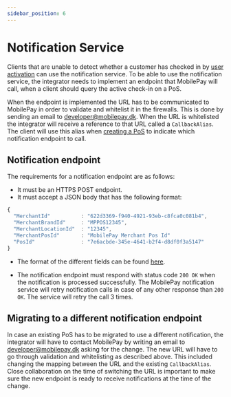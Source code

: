 ```yaml
---
sidebar_position: 6
---
```


# Notification Service

Clients that are unable to detect whether a customer has checked in by [user activation](/docs/pos/detecting-mobilepay#user-activation) can use the notification service. To be able to use the notification service, the integrator needs to implement an endpoint that MobilePay will call, when a client should query the active check-in on a PoS.

When the endpoint is implemented the URL has to be communicated to MobilePay in order to validate and whitelist it in the firewalls. This is done by sending an email to [developer@mobilepay.dk](mailto:developer@mobilepay.dk). When the URL is whitelisted the integrator will receive a reference to that URL called a ``CallbackAlias``. The client will use this alias when [creating a PoS](/docs/pos/pos-management#pos-creation) to indicate which notification endpoint to call.

## Notification endpoint

The requirements for a notification endpoint are as follows:

* It must be an HTTPS POST endpoint.
* It must accept a JSON body that has the following format:  

```javascript
{
  "MerchantId"          : "622d3369-f940-4921-93eb-c8fca0c081b4",
  "MerchantBrandId"     : "MPPOS12345",
  "MerchantLocationId"  : "12345",
  "MerchantPosId"       : "MobilePay Merchant Pos Id"
  "PosId"               : "7e6acbde-345e-4641-b2f4-d8df0f3a5147"
}
```

* The format of the different fields can be found [here](/docs/pos/input-and-output-formats).

* The notification endpoint must respond with status code `200 OK` when the notification is processed successfully. The MobilePay notification service will retry notification calls in case of any other response than `200 OK`. The service will retry the call 3 times.

## Migrating to a different notification endpoint

In case an existing PoS has to be migrated to use a different notification, the integrator will have to contact MobilePay by writing an email to [developer@mobilepay.dk](mailto:developer@mobilepay.dk) asking for the change. The new URL will have to go through validation and whitelisting as described above.
This included changing the mapping between the URL and the existing `CallbackAlias`. Close collaboration on the time of switching the URL is important to make sure the new endpoint is ready to receive notifications at the time of the change.
